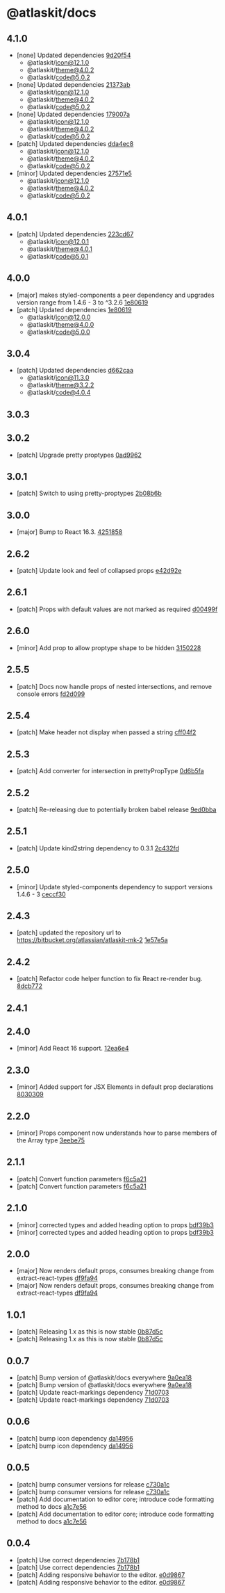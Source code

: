 # @atlaskit/docs

## 4.1.0





- [none] Updated dependencies [9d20f54](https://bitbucket.org/atlassian/atlaskit-mk-2/commits/9d20f54)
  - @atlaskit/icon@12.1.0
  - @atlaskit/theme@4.0.2
  - @atlaskit/code@5.0.2
- [none] Updated dependencies [21373ab](https://bitbucket.org/atlassian/atlaskit-mk-2/commits/21373ab)
  - @atlaskit/icon@12.1.0
  - @atlaskit/theme@4.0.2
  - @atlaskit/code@5.0.2
- [none] Updated dependencies [179007a](https://bitbucket.org/atlassian/atlaskit-mk-2/commits/179007a)
  - @atlaskit/icon@12.1.0
  - @atlaskit/theme@4.0.2
  - @atlaskit/code@5.0.2
- [patch] Updated dependencies [dda4ec8](https://bitbucket.org/atlassian/atlaskit-mk-2/commits/dda4ec8)
  - @atlaskit/icon@12.1.0
  - @atlaskit/theme@4.0.2
  - @atlaskit/code@5.0.2
- [minor] Updated dependencies [27571e5](https://bitbucket.org/atlassian/atlaskit-mk-2/commits/27571e5)
  - @atlaskit/icon@12.1.0
  - @atlaskit/theme@4.0.2
  - @atlaskit/code@5.0.2

## 4.0.1
- [patch] Updated dependencies [223cd67](https://bitbucket.org/atlassian/atlaskit-mk-2/commits/223cd67)
  - @atlaskit/icon@12.0.1
  - @atlaskit/theme@4.0.1
  - @atlaskit/code@5.0.1

## 4.0.0
- [major] makes styled-components a peer dependency and upgrades version range from 1.4.6 - 3 to ^3.2.6 [1e80619](https://bitbucket.org/atlassian/atlaskit-mk-2/commits/1e80619)
- [patch] Updated dependencies [1e80619](https://bitbucket.org/atlassian/atlaskit-mk-2/commits/1e80619)
  - @atlaskit/icon@12.0.0
  - @atlaskit/theme@4.0.0
  - @atlaskit/code@5.0.0

## 3.0.4
- [patch] Updated dependencies [d662caa](https://bitbucket.org/atlassian/atlaskit-mk-2/commits/d662caa)
  - @atlaskit/icon@11.3.0
  - @atlaskit/theme@3.2.2
  - @atlaskit/code@4.0.4

## 3.0.3

## 3.0.2
- [patch] Upgrade pretty proptypes [0ad9962](https://bitbucket.org/atlassian/atlaskit-mk-2/commits/0ad9962)

## 3.0.1
- [patch] Switch to using pretty-proptypes [2b08b6b](https://bitbucket.org/atlassian/atlaskit-mk-2/commits/2b08b6b)

## 3.0.0
- [major] Bump to React 16.3. [4251858](https://bitbucket.org/atlassian/atlaskit-mk-2/commits/4251858)

## 2.6.2
- [patch] Update look and feel of collapsed props [e42d92e](https://bitbucket.org/atlassian/atlaskit-mk-2/commits/e42d92e)

## 2.6.1
- [patch] Props with default values are not marked as required [d00499f](https://bitbucket.org/atlassian/atlaskit-mk-2/commits/d00499f)

## 2.6.0
- [minor] Add prop to allow proptype shape to be hidden [3150228](https://bitbucket.org/atlassian/atlaskit-mk-2/commits/3150228)

## 2.5.5
- [patch] Docs now handle props of nested intersections, and remove console errors [fd2d099](https://bitbucket.org/atlassian/atlaskit-mk-2/commits/fd2d099)

## 2.5.4
- [patch] Make header not display when passed a string [cff04f2](https://bitbucket.org/atlassian/atlaskit-mk-2/commits/cff04f2)

## 2.5.3
- [patch] Add converter for intersection in prettyPropType [0d6b5fa](https://bitbucket.org/atlassian/atlaskit-mk-2/commits/0d6b5fa)

## 2.5.2
- [patch] Re-releasing due to potentially broken babel release [9ed0bba](https://bitbucket.org/atlassian/atlaskit-mk-2/commits/9ed0bba)

## 2.5.1
- [patch] Update kind2string dependency to 0.3.1 [2c432fd](https://bitbucket.org/atlassian/atlaskit-mk-2/commits/2c432fd)

## 2.5.0
- [minor] Update styled-components dependency to support versions 1.4.6 - 3 [ceccf30](https://bitbucket.org/atlassian/atlaskit-mk-2/commits/ceccf30)

## 2.4.3
- [patch] updated the repository url to https://bitbucket.org/atlassian/atlaskit-mk-2 [1e57e5a](https://bitbucket.org/atlassian/atlaskit-mk-2/commits/1e57e5a)

## 2.4.2
- [patch] Refactor code helper function to fix React re-render bug. [8dcb772](https://bitbucket.org/atlassian/atlaskit-mk-2/commits/8dcb772)

## 2.4.1

## 2.4.0
- [minor] Add React 16 support. [12ea6e4](https://bitbucket.org/atlassian/atlaskit-mk-2/commits/12ea6e4)

## 2.3.0
- [minor] Added support for JSX Elements in default prop declarations [8030309](https://bitbucket.org/atlassian/atlaskit-mk-2/commits/8030309)

## 2.2.0
- [minor] Props  component now understands how to parse members of the Array type [3eebe75](https://bitbucket.org/atlassian/atlaskit-mk-2/commits/3eebe75)

## 2.1.1
- [patch] Convert function parameters [f6c5a21](https://bitbucket.org/atlassian/atlaskit-mk-2/commits/f6c5a21)
- [patch] Convert function parameters [f6c5a21](https://bitbucket.org/atlassian/atlaskit-mk-2/commits/f6c5a21)

## 2.1.0


- [minor] corrected types and added heading option to props [bdf39b3](https://bitbucket.org/atlassian/atlaskit-mk-2/commits/bdf39b3)
- [minor] corrected types and added heading option to props [bdf39b3](https://bitbucket.org/atlassian/atlaskit-mk-2/commits/bdf39b3)

## 2.0.0
- [major] Now renders default props, consumes breaking change from extract-react-types [df9fa94](https://bitbucket.org/atlassian/atlaskit-mk-2/commits/df9fa94)
- [major] Now renders default props, consumes breaking change from extract-react-types [df9fa94](https://bitbucket.org/atlassian/atlaskit-mk-2/commits/df9fa94)

## 1.0.1
- [patch] Releasing 1.x as this is now stable [0b87d5c](https://bitbucket.org/atlassian/atlaskit-mk-2/commits/0b87d5c)
- [patch] Releasing 1.x as this is now stable [0b87d5c](https://bitbucket.org/atlassian/atlaskit-mk-2/commits/0b87d5c)

## 0.0.7
- [patch] Bump version of @atlaskit/docs everywhere [9a0ea18](https://bitbucket.org/atlassian/atlaskit-mk-2/commits/9a0ea18)
- [patch] Bump version of @atlaskit/docs everywhere [9a0ea18](https://bitbucket.org/atlassian/atlaskit-mk-2/commits/9a0ea18)
- [patch] Update react-markings dependency [71d0703](https://bitbucket.org/atlassian/atlaskit-mk-2/commits/71d0703)
- [patch] Update react-markings dependency [71d0703](https://bitbucket.org/atlassian/atlaskit-mk-2/commits/71d0703)

## 0.0.6
- [patch] bump icon dependency [da14956](https://bitbucket.org/atlassian/atlaskit-mk-2/commits/da14956)
- [patch] bump icon dependency [da14956](https://bitbucket.org/atlassian/atlaskit-mk-2/commits/da14956)

## 0.0.5
- [patch] bump consumer versions for release [c730a1c](https://bitbucket.org/atlassian/atlaskit-mk-2/commits/c730a1c)
- [patch] bump consumer versions for release [c730a1c](https://bitbucket.org/atlassian/atlaskit-mk-2/commits/c730a1c)
- [patch] Add documentation to editor core; introduce code formatting method to docs [a1c7e56](https://bitbucket.org/atlassian/atlaskit-mk-2/commits/a1c7e56)
- [patch] Add documentation to editor core; introduce code formatting method to docs [a1c7e56](https://bitbucket.org/atlassian/atlaskit-mk-2/commits/a1c7e56)

## 0.0.4
- [patch] Use correct dependencies  [7b178b1](7b178b1)
- [patch] Use correct dependencies  [7b178b1](7b178b1)
- [patch] Adding responsive behavior to the editor. [e0d9867](e0d9867)
- [patch] Adding responsive behavior to the editor. [e0d9867](e0d9867)
